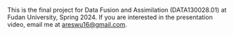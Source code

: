 This is the final project for Data Fusion and Assimilation (DATA130028.01) at Fudan University, Spring 2024.
If you are interested in the presentation video, email me at areswu16@gmail.com.
